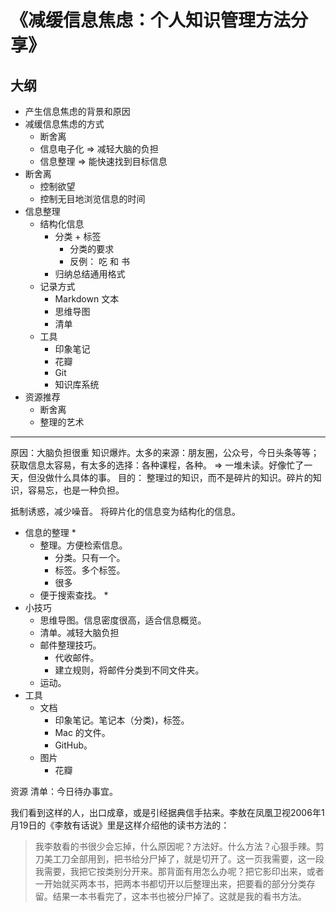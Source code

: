 # 《减缓信息焦虑：个人知识管理方法分享》
## 大纲
* 产生信息焦虑的背景和原因
* 减缓信息焦虑的方式
  * 断舍离
  * 信息电子化 => 减轻大脑的负担
  * 信息整理 => 能快速找到目标信息
* 断舍离
  * 控制欲望
  * 控制无目地浏览信息的时间
* 信息整理
  * 结构化信息
    * 分类 + 标签
      * 分类的要求
      * 反例： 吃 和 书
    * 归纳总结通用格式
  * 记录方式
    * Markdown 文本
    * 思维导图
    * 清单
  * 工具
    * 印象笔记
    * 花瓣
    * Git
    * 知识库系统
* 资源推荐
  * 断舍离
  * 整理的艺术

***
原因：大脑负担很重
知识爆炸。太多的来源：朋友圈，公众号，今日头条等等；获取信息太容易，有太多的选择：各种课程，各种。
=> 一堆未读。好像忙了一天，但没做什么具体的事。
目的： 整理过的知识，而不是碎片的知识。碎片的知识，容易忘，也是一种负担。



抵制诱惑，减少噪音。
将碎片化的信息变为结构化的信息。
* 信息的整理
    * 
  * 整理。方便检索信息。
    * 分类。只有一个。
    * 标签。多个标签。
    * 很多
  * 便于搜索查找。
    * 
* 小技巧
  * 思维导图。信息密度很高，适合信息概览。
  * 清单。减轻大脑负担
  * 邮件整理技巧。
    * 代收邮件。
    * 建立规则，将邮件分类到不同文件夹。
  * 运动。
* 工具
  * 文档
    * 印象笔记。笔记本（分类)，标签。
    * Mac 的文件。
    * GitHub。
  * 图片
    * 花瓣

资源
清单：今日待办事宜。

我们看到这样的人，出口成章，或是引经据典信手拈来。李敖在凤凰卫视2006年1月19日的《李敖有话说》里是这样介绍他的读书方法的：
> 我李敖看的书很少会忘掉，什么原因呢？方法好。什么方法？心狠手辣。剪刀美工刀全部用到，把书给分尸掉了，就是切开了。这一页我需要，这一段我需要，我把它按类别分开来。那背面有用怎么办呢？把它影印出来，或者一开始就买两本书，把两本书都切开以后整理出来，把要看的部分分类存留。结果一本书看完了，这本书也被分尸掉了。这就是我的看书方法。

